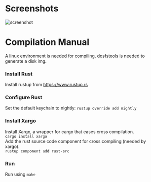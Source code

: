 # Screenshots
![screenshot](https://i.imgur.com/er0m4vr.png)

# Compilation Manual

A linux environment is needed for compiling, dosfstools is needed to generate a disk img.

### Install Rust
Install rustup from https://www.rustup.rs  

### Configure Rust
Set the default keychain to nightly: `rustup override add nightly`

### Install Xargo
Install Xargo, a wrapper for cargo that eases cross compilation.  
`cargo install xargo`  
Add the rust source code component for cross compiling (needed by xargo).  
`rustup component add rust-src`  

### Run
Run using `make`  
